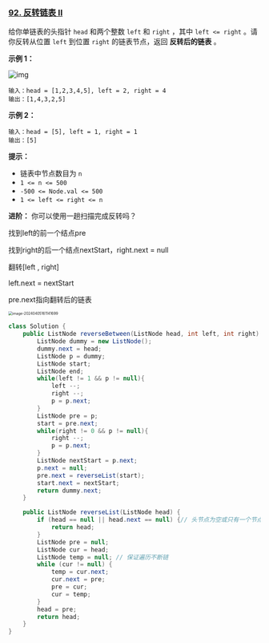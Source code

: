 ### [92. 反转链表 II](https://leetcode.cn/problems/reverse-linked-list-ii/)

给你单链表的头指针 `head` 和两个整数 `left` 和 `right` ，其中 `left <= right` 。请你反转从位置 `left` 到位置 `right` 的链表节点，返回 **反转后的链表** 。

 

**示例 1：**

![img](https://assets.leetcode.com/uploads/2021/02/19/rev2ex2.jpg)

```
输入：head = [1,2,3,4,5], left = 2, right = 4
输出：[1,4,3,2,5]
```

**示例 2：**

```
输入：head = [5], left = 1, right = 1
输出：[5]
```

 

**提示：**

- 链表中节点数目为 `n`
- `1 <= n <= 500`
- `-500 <= Node.val <= 500`
- `1 <= left <= right <= n`

 

**进阶：** 你可以使用一趟扫描完成反转吗？





找到left的前一个结点pre

找到right的后一个结点nextStart，right.next = null

翻转[left , right]

left.next = nextStart

pre.next指向翻转后的链表

<img src="https://palepics.oss-cn-guangzhou.aliyuncs.com/img/image-20240405161141699.png" alt="image-20240405161141699" style="zoom:50%;" />



```java
class Solution {
    public ListNode reverseBetween(ListNode head, int left, int right) {
        ListNode dummy = new ListNode();
        dummy.next = head;
        ListNode p = dummy;
        ListNode start;
        ListNode end;
        while(left != 1 && p != null){
            left --;
            right --;
            p = p.next;
        }
        ListNode pre = p;
        start = pre.next;
        while(right != 0 && p != null){
            right --;
            p = p.next;
        }
        ListNode nextStart = p.next;
        p.next = null;
        pre.next = reverseList(start);
        start.next = nextStart;
        return dummy.next;
    }

    public ListNode reverseList(ListNode head) {
        if (head == null || head.next == null) {// 头节点为空或只有一个节点，直接返回
            return head;
        }
        ListNode pre = null;
        ListNode cur = head;
        ListNode temp = null; // 保证遍历不断链
        while (cur != null) {
            temp = cur.next;
            cur.next = pre;
            pre = cur;
            cur = temp;
        }
        head = pre;
        return head;
    }
}
```

